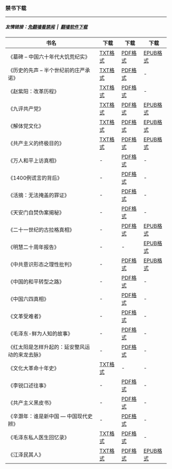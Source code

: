 ### 禁书下载

---
##### 友情链接：[免翻墙看禁闻](https://github.com/gfw-breaker/banned-news3) &nbsp;|&nbsp; [翻墙软件下载](https://github.com/gfw-breaker/nogfw)

| 书名 | 下载 | 下载 | 下载 |
|---|---|---|---|
| 《墓碑 – 中国六十年代大饥荒纪实》 | [TXT格式](https://cdn.jsdelivr.net/gh/easy2view/books/resources/grave-stone.txt) | [PDF格式](https://cdn.jsdelivr.net/gh/easy2view/books/resources/grave-stone.pdf) | [EPUB格式](https://cdn.jsdelivr.net/gh/easy2view/books/resources/grave-stone.epub) |
| 《历史的先声 – 半个世纪前的庄严承诺》 | [TXT格式](https://cdn.jsdelivr.net/gh/easy2view/books/resources/lsxs.txt) | [PDF格式](https://cdn.jsdelivr.net/gh/easy2view/books/resources/lsxs.pdf) | - |
| 《赵紫阳：改革历程》 | [TXT格式](https://cdn.jsdelivr.net/gh/easy2view/books/resources/zzy_gglc.txt) | [PDF格式](https://cdn.jsdelivr.net/gh/easy2view/books/resources/zzy_gglc.pdf) | - |
| 《九评共产党》 | [TXT格式](https://cdn.jsdelivr.net/gh/easy2view/books/resources/9ping.txt) | [PDF格式](https://cdn.jsdelivr.net/gh/easy2view/books/resources/9ping.pdf) | [EPUB格式](https://cdn.jsdelivr.net/gh/easy2view/books/resources/9ping.epub) |
| 《解体党文化》 | [TXT格式](https://cdn.jsdelivr.net/gh/easy2view/books/resources/jtdwh.txt) | [PDF格式](https://cdn.jsdelivr.net/gh/easy2view/books/resources/jtdwh.pdf) | [EPUB格式](https://cdn.jsdelivr.net/gh/easy2view/books/resources/jtdwh.epub) |
| 《共产主义的终极目的》 | [TXT格式](https://cdn.jsdelivr.net/gh/easy2view/books/resources/gczy.txt) | [PDF格式](https://cdn.jsdelivr.net/gh/easy2view/books/resources/gczy.pdf) | [EPUB格式](https://cdn.jsdelivr.net/gh/easy2view/books/resources/gczy.epub) |
| 《万人和平上访真相》 | - | [PDF格式](https://cdn.jsdelivr.net/gh/easy2view/books/resources/425.pdf) | - |
| 《1400例谎言的背后》 | - | [PDF格式](https://cdn.jsdelivr.net/gh/easy2view/books/resources/1400zx.pdf) | - |
| 《活摘：无法掩盖的罪证》 | - | [PDF格式](https://cdn.jsdelivr.net/gh/easy2view/books/resources/organ.pdf) | - |
| 《天安门自焚伪案揭秘》 | - | [PDF格式](https://cdn.jsdelivr.net/gh/easy2view/books/resources/zifen.pdf) | - |
| 《二十一世纪的古拉格真相》 | - | [PDF格式](https://cdn.jsdelivr.net/gh/easy2view/books/resources/glg.pdf) | [EPUB格式](https://cdn.jsdelivr.net/gh/easy2view/books/resources/glg.epub) |
| 《明慧二十周年报告》 | - | - | [EPUB格式](https://cdn.jsdelivr.net/gh/easy2view/books/resources/mh-20.epub) |
| 《中共意识形态之理性批判》 | - | [PDF格式](https://cdn.jsdelivr.net/gh/easy2view/books/resources/zgysxt.pdf) | [EPUB格式](https://cdn.jsdelivr.net/gh/easy2view/books/resources/zgysxt.epub) |
| 《中国的和平转型之路》 | - | [PDF格式](https://cdn.jsdelivr.net/gh/easy2view/books/resources/hpzx.pdf) | - |
| 《中国六四真相》 | - | [PDF格式](https://cdn.jsdelivr.net/gh/easy2view/books/resources/64.pdf) | - |
| 《文革受难者》 | - | [PDF格式](https://cdn.jsdelivr.net/gh/easy2view/books/resources/wenge-victims.pdf) | - |
| 《毛泽东-鲜为人知的故事》 | - | [PDF格式](https://cdn.jsdelivr.net/gh/easy2view/books/resources/mzd.pdf) | - |
| 《红太阳是怎样升起的：延安整风运动的来龙去脉》 | - | [PDF格式](https://cdn.jsdelivr.net/gh/easy2view/books/resources/yanan.pdf) | - |
| 《文化大革命十年史》 | [TXT格式](https://cdn.jsdelivr.net/gh/easy2view/books/resources/wenge_10years.txt) | - | - |
| 《李锐口述往事》 | - | [PDF格式](https://cdn.jsdelivr.net/gh/easy2view/books/resources/LiRui.pdf) | - |
| 《共产主义黑皮书》 | - | [PDF格式](https://cdn.jsdelivr.net/gh/easy2view/books/resources/blackbook.pdf) | - |
| 《辛灏年：谁是新中国 — 中国现代史辨》 | - | [PDF格式](https://cdn.jsdelivr.net/gh/easy2view/books/resources/newchina.pdf) | - |
| 《毛泽东私人医生回忆录》 | [TXT格式](https://cdn.jsdelivr.net/gh/easy2view/books/resources/mzdyshyl.txt) | [PDF格式](https://cdn.jsdelivr.net/gh/easy2view/books/resources/mzdyshyl.pdf) | - |
| 《江泽民其人》 | [TXT格式](https://cdn.jsdelivr.net/gh/easy2view/books/resources/jzm.txt) | [PDF格式](https://cdn.jsdelivr.net/gh/easy2view/books/resources/jzm.pdf) | [EPUB格式](https://cdn.jsdelivr.net/gh/easy2view/books/resources/jzm.epub) |
